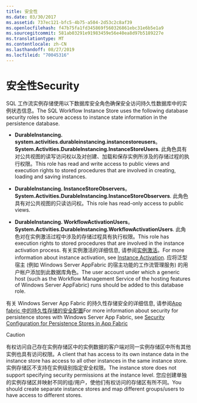 ```yaml
---
title: 安全性
ms.date: 03/30/2017
ms.assetid: 737ec121-bfc5-4b75-a504-2d53c2c8af39
ms.openlocfilehash: f47b75fa1fd345869f560326861ebc31e6b5e1a9
ms.sourcegitcommit: 581ab03291e91983459e56e40ea8d97b5189227e
ms.translationtype: MT
ms.contentlocale: zh-CN
ms.lasthandoff: 08/27/2019
ms.locfileid: "70045316"
---
```

# <a name="security"></a><span data-ttu-id="fac86-102">安全性</span><span class="sxs-lookup"><span data-stu-id="fac86-102">Security</span></span>
<span data-ttu-id="fac86-103">SQL 工作流实例存储使用以下数据库安全角色确保安全访问持久性数据库中的实例状态信息。</span><span class="sxs-lookup"><span data-stu-id="fac86-103">The SQL Workflow Instance Store uses the following database security roles to secure access to instance state information in the persistence database.</span></span>  
  
- <span data-ttu-id="fac86-104">**DurableInstancing. system.activities.durableinstancing.instancestoreusers**。</span><span class="sxs-lookup"><span data-stu-id="fac86-104">**System.Activities.DurableInstancing.InstanceStoreUsers**.</span></span> <span data-ttu-id="fac86-105">此角色具有对公共视图的读写访问权以及对创建、加载和保存实例所涉及的存储过程的执行权限。</span><span class="sxs-lookup"><span data-stu-id="fac86-105">This role has read and write access to public views and execution rights to stored procedures that are involved in creating, loading and saving instances.</span></span>  
  
- <span data-ttu-id="fac86-106">**DurableInstancing. InstanceStoreObservers**。</span><span class="sxs-lookup"><span data-stu-id="fac86-106">**System.Activities.DurableInstancing.InstanceStoreObservers**.</span></span> <span data-ttu-id="fac86-107">此角色具有对公共视图的只读访问权。</span><span class="sxs-lookup"><span data-stu-id="fac86-107">This role has read-only access to public views.</span></span>  
  
- <span data-ttu-id="fac86-108">**DurableInstancing. WorkflowActivationUsers**。</span><span class="sxs-lookup"><span data-stu-id="fac86-108">**System.Activities.DurableInstancing.WorkflowActivationUsers**.</span></span> <span data-ttu-id="fac86-109">此角色对在实例激活过程中涉及的存储过程具有执行权限。</span><span class="sxs-lookup"><span data-stu-id="fac86-109">This role has execution rights to stored procedures that are involved in the instance activation process.</span></span> <span data-ttu-id="fac86-110">有关实例激活的详细信息, 请参阅[实例激活](instance-activation.md)。</span><span class="sxs-lookup"><span data-stu-id="fac86-110">For more information about instance activation, see [Instance Activation](instance-activation.md).</span></span> <span data-ttu-id="fac86-111">应将泛型宿主 (例如 Windows Server AppFabric 的宿主功能的工作流管理服务) 的用户帐户添加到此数据库角色。</span><span class="sxs-lookup"><span data-stu-id="fac86-111">The user account under which a generic host (such as the Workflow Management Service of the hosting features of Windows Server AppFabric) runs should be added to this database role.</span></span>  
  
 <span data-ttu-id="fac86-112">有关 Windows Server App Fabric 的持久性存储安全的详细信息, 请参阅[App fabric 中的持久性存储的安全配置](https://go.microsoft.com/fwlink/?LinkId=201208)</span><span class="sxs-lookup"><span data-stu-id="fac86-112">For more information about security for persistence stores with Windows Server App Fabric, see [Security Configuration for Persistence Stores in App Fabric](https://go.microsoft.com/fwlink/?LinkId=201208)</span></span>  
  
> [!CAUTION]
> <span data-ttu-id="fac86-113">有权访问自己存在实例存储区中的实例数据的客户端对同一实例存储区中所有其他实例也具有访问权限。</span><span class="sxs-lookup"><span data-stu-id="fac86-113">A client that has access to its own instance data in the instance store has access to all other instances in the same instance store.</span></span> <span data-ttu-id="fac86-114">实例存储区不支持在实例级别指定安全权限。</span><span class="sxs-lookup"><span data-stu-id="fac86-114">The instance store does not support specifying security permissions at the instance level.</span></span> <span data-ttu-id="fac86-115">您应创建单独的实例存储区并映射不同的组/用户，使他们有权访问的存储区有所不同。</span><span class="sxs-lookup"><span data-stu-id="fac86-115">You should create separate instance stores and map different groups/users to have access to different stores.</span></span>
